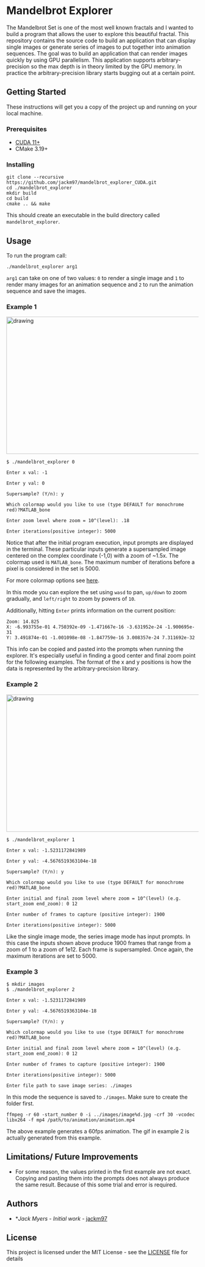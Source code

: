 # Mandelbrot Explorer

The Mandelbrot Set is one of the most well known fractals and I wanted to build a program that allows the user to explore this beautiful fractal. This repository contains the source code to build an application that can display single images or generate series of images to put together into animation sequences. The goal was to build an application that can render images quickly by using GPU parallelism. This application supports arbitrary-precision so the max depth is in theory limited by the GPU memory. In practice the arbitrary-precision library starts bugging out at a certain point.

## Getting Started

These instructions will get you a copy of the project up and running on your local machine.

### Prerequisites
- [CUDA 11+](https://developer.nvidia.com/cuda-toolkit)
- CMake 3.19+

### Installing
```
git clone --recursive https://github.com/jackm97/mandelbrot_explorer_CUDA.git
cd ./mandelbrot_explorer
mkdir build
cd build
cmake .. && make
```
This should create an executable in the build directory called `mandelbrot_explorer`.

## Usage
To run the program call:
```
./mandelbrot_explorer arg1
```
`arg1` can take on one of two values: `0` to render a single image and `1` to render many images for an animation sequence and `2` to run the animation sequence and save the images.

### Example 1
<img src="./examples/example1.png" alt="drawing" width="640" height="360"/>

```
$ ./mandelbrot_explorer 0

Enter x val: -1

Enter y val: 0

Supersample? (Y/n): y

Which colormap would you like to use (type DEFAULT for monochrome red)?MATLAB_bone

Enter zoom level where zoom = 10^(level): .18

Enter iterations(positive integer): 5000

```
Notice that after the initial program execution, input prompts are displayed in the terminal. These particular inputs generate a supersampled image centered on the complex coordinate (-1,0) with a zoom of ~1.5x. The colormap used is `MATLAB_bone`. The maximum number of iterations before a pixel is considered in the set is 5000.

For more colormap options see [here](https://github.com/kbinani/colormap-shaders).

In this mode you can explore the set using `wasd` to pan, `up/down` to zoom gradually, and `left/right` to zoom by powers of `10`.

Additionally, hitting `Enter` prints information on the current position:
```
Zoom: 14.825
X: -6.993755e-01 4.750392e-09 -1.471667e-16 -3.631952e-24 -1.900695e-31 
Y: 3.491874e-01 -1.001098e-08 -1.847759e-16 3.008357e-24 7.311692e-32  
```
This info can be copied and pasted into the prompts when running the explorer. It's especially useful in finding a good center and final zoom point for the following examples. The format of the x and y positions is how the data is represented by the arbitrary-precision library.

### Example 2
<img src="./examples/example2.gif" alt="drawing" width="640" height="360"/>

```
$ ./mandelbrot_explorer 1

Enter x val: -1.5231172841989

Enter y val: -4.5676519363104e-18

Supersample? (Y/n): y

Which colormap would you like to use (type DEFAULT for monochrome red)?MATLAB_bone

Enter initial and final zoom level where zoom = 10^(level) (e.g. start_zoom end_zoom): 0 12

Enter number of frames to capture (positive integer): 1900

Enter iterations(positive integer): 5000
```
Like the single image mode, the series image mode has input prompts. In this case the inputs shown above produce 1900 frames that range from a zoom of 1 to a zoom of 1e12. Each frame is supersampled. Once again, the maximum iterations are set to 5000.

### Example 3
```
$ mkdir images
$ ./mandelbrot_explorer 2

Enter x val: -1.5231172841989

Enter y val: -4.5676519363104e-18

Supersample? (Y/n): y

Which colormap would you like to use (type DEFAULT for monochrome red)?MATLAB_bone

Enter initial and final zoom level where zoom = 10^(level) (e.g. start_zoom end_zoom): 0 12

Enter number of frames to capture (positive integer): 1900

Enter iterations(positive integer): 5000

Enter file path to save image series: ./images
```
In this mode the sequence is saved to `./images`. Make sure to create the folder first.
```
ffmpeg -r 60 -start_number 0 -i ../images/image%d.jpg -crf 30 -vcodec libx264 -f mp4 /path/to/animation/animation.mp4
```
The above example generates a 60fps animation. The gif in example 2 is actually generated from this example.

## Limitations/ Future Improvements
- For some reason, the values printed in the first example are not exact. Copying and pasting them into the prompts does not always produce the same result. Because of this some trial and error is required.

## Authors

* **Jack Myers* - *Initial work* - [jackm97](https://github.com/jackm97)

## License

This project is licensed under the MIT License - see the [LICENSE](LICENSE) file for details
